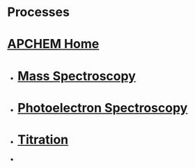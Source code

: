 # Processes 
# [APCHEM Home](./../apchem-home/)

- # [Mass Spectroscopy](./../mass-spectroscopy/)
- # [Photoelectron Spectroscopy](./../photoelectron-spectroscopy/)
- # [Titration](./../titration/)
- 